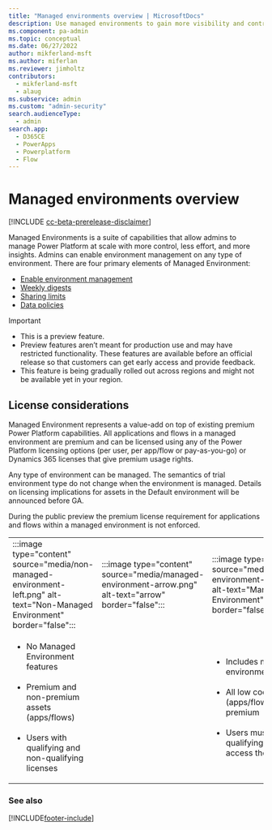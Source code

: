 ```yaml
---
title: "Managed environments overview | MicrosoftDocs"
description: Use managed environments to gain more visibility and control of your Dynamics 365 applications and flows, with less effort.
ms.component: pa-admin
ms.topic: conceptual
ms.date: 06/27/2022
author: mikferland-msft
ms.author: miferlan
ms.reviewer: jimholtz
contributors:
  - mikferland-msft
  - alaug 
ms.subservice: admin
ms.custom: "admin-security"
search.audienceType: 
  - admin
search.app:
  - D365CE
  - PowerApps
  - Powerplatform
  - Flow
---
```

# Managed environments overview

[!INCLUDE [cc-beta-prerelease-disclaimer](../includes/cc-beta-prerelease-disclaimer.md)]

Managed Environments is a suite of capabilities that allow admins to manage Power Platform at scale with more control, less effort, and more insights. Admins can enable environment management on any type of environment. There are four primary elements of Managed Environment: 

- [Enable environment management](managed-environment-enable.md)
- [Weekly digests](managed-environment-weekly-digests.md)
- [Sharing limits](managed-environment-sharing-limits.md)
- [Data policies](managed-environment-data-policies.md) 

> [!IMPORTANT]
> - This is a preview feature.
> - Preview features aren’t meant for production use and may have restricted functionality. These features are available before an official release so that customers can get early access and provide feedback.
> - This feature is being gradually rolled out across regions and might not be available yet in your region.

## License considerations

Managed Environment represents a value-add on top of  existing premium Power Platform capabilities. All applications and flows in a managed environment are premium and can be licensed using any of the Power Platform licensing options (per user, per app/flow or pay-as-you-go) or Dynamics 365 licenses that give premium usage rights. 

Any type of environment can be managed. The semantics of trial environment type do not change when the environment is managed. Details on licensing implications for assets in the Default environment will be announced before GA.

During the public preview the premium license requirement for applications and flows within a managed environment is not enforced. 

|  | | |
|---------|---------|---------|
|:::image type="content" source="media/non-managed-environment-left.png" alt-text="Non-Managed Environment" border="false":::     | :::image type="content" source="media/managed-environment-arrow.png" alt-text="arrow" border="false":::        | :::image type="content" source="media/managed-environment-right.png" alt-text="Managed Environment" border="false":::        |
|<ul><li>No Managed Environment features​</li> <br /><li>Premium and non-premium assets (apps/flows)​</li><br /><li>Users with qualifying and non-qualifying licenses</li></ul>     |         | <ul><li>Includes managed environment features​ </li><br /><li>All low code assets (apps/flows) become premium ​</li><br /> <li>Users must have a qualifying license to access the assets </li></ul>       |


### See also  



[!INCLUDE[footer-include](../includes/footer-banner.md)]


